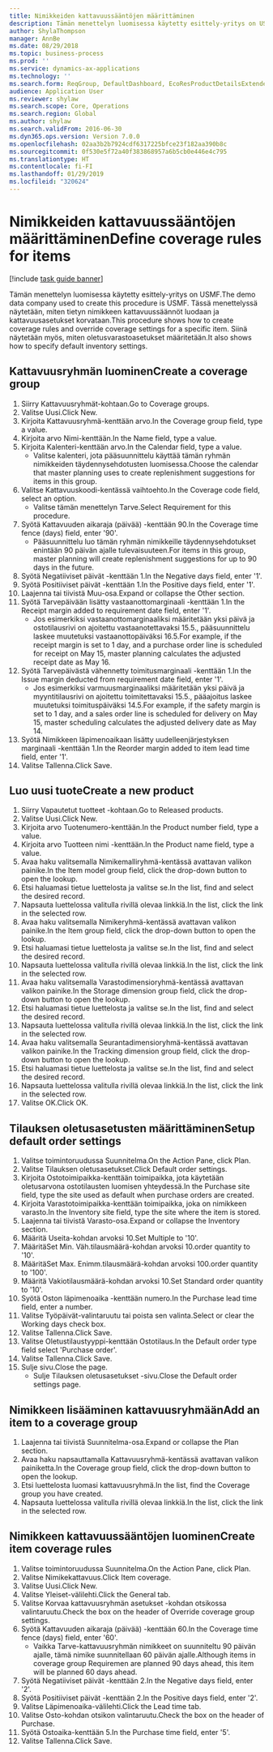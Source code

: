 ```yaml
---
title: Nimikkeiden kattavuussääntöjen määrittäminen
description: Tämän menettelyn luomisessa käytetty esittely-yritys on USMF.
author: ShylaThompson
manager: AnnBe
ms.date: 08/29/2018
ms.topic: business-process
ms.prod: ''
ms.service: dynamics-ax-applications
ms.technology: ''
ms.search.form: ReqGroup, DefaultDashboard, EcoResProductDetailsExtended, EcoResProductCreate, InventItemOrderSetup, ReqItemTable
audience: Application User
ms.reviewer: shylaw
ms.search.scope: Core, Operations
ms.search.region: Global
ms.author: shylaw
ms.search.validFrom: 2016-06-30
ms.dyn365.ops.version: Version 7.0.0
ms.openlocfilehash: 02aa3b2b7924cdf6317225bfce23f182aa390b8c
ms.sourcegitcommit: 0f530e5f72a40f383868957a6b5cb0e446e4c795
ms.translationtype: HT
ms.contentlocale: fi-FI
ms.lasthandoff: 01/29/2019
ms.locfileid: "320624"
---
```

# <a name="define-coverage-rules-for-items"></a><span data-ttu-id="886eb-103">Nimikkeiden kattavuussääntöjen määrittäminen</span><span class="sxs-lookup"><span data-stu-id="886eb-103">Define coverage rules for items</span></span>

[!include [task guide banner](../../includes/task-guide-banner.md)]

<span data-ttu-id="886eb-104">Tämän menettelyn luomisessa käytetty esittely-yritys on USMF.</span><span class="sxs-lookup"><span data-stu-id="886eb-104">The demo data company used to create this procedure is USMF.</span></span> <span data-ttu-id="886eb-105">Tässä menettelyssä näytetään, miten tietyn nimikkeen kattavuussäännöt luodaan ja kattavuusasetukset korvataan.</span><span class="sxs-lookup"><span data-stu-id="886eb-105">This procedure shows how to create coverage rules and override coverage settings for a specific item.</span></span> <span data-ttu-id="886eb-106">Siinä näytetään myös, miten oletusvarastoasetukset määritetään.</span><span class="sxs-lookup"><span data-stu-id="886eb-106">It also shows how to specify default inventory settings.</span></span>


## <a name="create-a-coverage-group"></a><span data-ttu-id="886eb-107">Kattavuusryhmän luominen</span><span class="sxs-lookup"><span data-stu-id="886eb-107">Create a coverage group</span></span>
1. <span data-ttu-id="886eb-108">Siirry Kattavuusryhmät-kohtaan.</span><span class="sxs-lookup"><span data-stu-id="886eb-108">Go to Coverage groups.</span></span>
2. <span data-ttu-id="886eb-109">Valitse Uusi.</span><span class="sxs-lookup"><span data-stu-id="886eb-109">Click New.</span></span>
3. <span data-ttu-id="886eb-110">Kirjoita Kattavuusryhmä-kenttään arvo.</span><span class="sxs-lookup"><span data-stu-id="886eb-110">In the Coverage group field, type a value.</span></span>
4. <span data-ttu-id="886eb-111">Kirjoita arvo Nimi-kenttään.</span><span class="sxs-lookup"><span data-stu-id="886eb-111">In the Name field, type a value.</span></span>
5. <span data-ttu-id="886eb-112">Kirjoita Kalenteri-kenttään arvo.</span><span class="sxs-lookup"><span data-stu-id="886eb-112">In the Calendar field, type a value.</span></span>
    * <span data-ttu-id="886eb-113">Valitse kalenteri, jota pääsuunnittelu käyttää tämän ryhmän nimikkeiden täydennysehdotusten luomisessa.</span><span class="sxs-lookup"><span data-stu-id="886eb-113">Choose the calendar that master planning uses to create replenishment suggestions for items in this group.</span></span>  
6. <span data-ttu-id="886eb-114">Valitse Kattavuuskoodi-kentässä vaihtoehto.</span><span class="sxs-lookup"><span data-stu-id="886eb-114">In the Coverage code field, select an option.</span></span>
    * <span data-ttu-id="886eb-115">Valitse tämän menettelyn Tarve.</span><span class="sxs-lookup"><span data-stu-id="886eb-115">Select Requirement for this procedure.</span></span>  
7. <span data-ttu-id="886eb-116">Syötä Kattavuuden aikaraja (päivää) -kenttään 90.</span><span class="sxs-lookup"><span data-stu-id="886eb-116">In the Coverage time fence (days) field, enter '90'.</span></span>
    * <span data-ttu-id="886eb-117">Pääsuunnittelu luo tämän ryhmän nimikkeille täydennysehdotukset enintään 90 päivän ajalle tulevaisuuteen.</span><span class="sxs-lookup"><span data-stu-id="886eb-117">For items in this group, master planning will create replenishment suggestions for up to 90 days in the future.</span></span>  
8. <span data-ttu-id="886eb-118">Syötä Negatiiviset päivät -kenttään 1.</span><span class="sxs-lookup"><span data-stu-id="886eb-118">In the Negative days field, enter '1'.</span></span>
9. <span data-ttu-id="886eb-119">Syötä Positiiviset päivät -kenttään 1.</span><span class="sxs-lookup"><span data-stu-id="886eb-119">In the Positive days field, enter '1'.</span></span>
10. <span data-ttu-id="886eb-120">Laajenna tai tiivistä Muu-osa.</span><span class="sxs-lookup"><span data-stu-id="886eb-120">Expand or collapse the Other section.</span></span>
11. <span data-ttu-id="886eb-121">Syötä Tarvepäivään lisätty vastaanottomarginaali -kenttään 1.</span><span class="sxs-lookup"><span data-stu-id="886eb-121">In the Receipt margin added to requirement date field, enter '1'.</span></span>
    * <span data-ttu-id="886eb-122">Jos esimerkiksi vastaanottomarginaaliksi määritetään yksi päivä ja ostotilausrivi on ajoitettu vastaanotettavaksi 15.5., pääsuunnittelu laskee muutetuksi vastaanottopäiväksi 16.5.</span><span class="sxs-lookup"><span data-stu-id="886eb-122">For example, if the receipt margin is set to 1 day, and a purchase order line is scheduled for receipt on May 15, master planning calculates the adjusted receipt date as May 16.</span></span>  
12. <span data-ttu-id="886eb-123">Syötä Tarvepäivästä vähennetty toimitusmarginaali -kenttään 1.</span><span class="sxs-lookup"><span data-stu-id="886eb-123">In the Issue margin deducted from requirement date field, enter '1'.</span></span>
    * <span data-ttu-id="886eb-124">Jos esimerkiksi varmuusmarginaaliksi määritetään yksi päivä ja myyntitilausrivi on ajoitettu toimitettavaksi 15.5., pääajoitus laskee muutetuksi toimituspäiväksi 14.5.</span><span class="sxs-lookup"><span data-stu-id="886eb-124">For example, if the safety margin is set to 1 day, and a sales order line is scheduled for delivery on May 15, master scheduling calculates the adjusted delivery date as May 14.</span></span>  
13. <span data-ttu-id="886eb-125">Syötä Nimikkeen läpimenoaikaan lisätty uudelleenjärjestyksen marginaali -kenttään 1.</span><span class="sxs-lookup"><span data-stu-id="886eb-125">In the Reorder margin added to item lead time field, enter '1'.</span></span>
14. <span data-ttu-id="886eb-126">Valitse Tallenna.</span><span class="sxs-lookup"><span data-stu-id="886eb-126">Click Save.</span></span>

## <a name="create-a-new-product"></a><span data-ttu-id="886eb-127">Luo uusi tuote</span><span class="sxs-lookup"><span data-stu-id="886eb-127">Create a new product</span></span>
1. <span data-ttu-id="886eb-128">Siirry Vapautetut tuotteet -kohtaan.</span><span class="sxs-lookup"><span data-stu-id="886eb-128">Go to Released products.</span></span>
2. <span data-ttu-id="886eb-129">Valitse Uusi.</span><span class="sxs-lookup"><span data-stu-id="886eb-129">Click New.</span></span>
3. <span data-ttu-id="886eb-130">Kirjoita arvo Tuotenumero-kenttään.</span><span class="sxs-lookup"><span data-stu-id="886eb-130">In the Product number field, type a value.</span></span>
4. <span data-ttu-id="886eb-131">Kirjoita arvo Tuotteen nimi -kenttään.</span><span class="sxs-lookup"><span data-stu-id="886eb-131">In the Product name field, type a value.</span></span>
5. <span data-ttu-id="886eb-132">Avaa haku valitsemalla Nimikemalliryhmä-kentässä avattavan valikon painike.</span><span class="sxs-lookup"><span data-stu-id="886eb-132">In the Item model group field, click the drop-down button to open the lookup.</span></span>
6. <span data-ttu-id="886eb-133">Etsi haluamasi tietue luettelosta ja valitse se.</span><span class="sxs-lookup"><span data-stu-id="886eb-133">In the list, find and select the desired record.</span></span>
7. <span data-ttu-id="886eb-134">Napsauta luettelossa valitulla rivillä olevaa linkkiä.</span><span class="sxs-lookup"><span data-stu-id="886eb-134">In the list, click the link in the selected row.</span></span>
8. <span data-ttu-id="886eb-135">Avaa haku valitsemalla Nimikeryhmä-kentässä avattavan valikon painike.</span><span class="sxs-lookup"><span data-stu-id="886eb-135">In the Item group field, click the drop-down button to open the lookup.</span></span>
9. <span data-ttu-id="886eb-136">Etsi haluamasi tietue luettelosta ja valitse se.</span><span class="sxs-lookup"><span data-stu-id="886eb-136">In the list, find and select the desired record.</span></span>
10. <span data-ttu-id="886eb-137">Napsauta luettelossa valitulla rivillä olevaa linkkiä.</span><span class="sxs-lookup"><span data-stu-id="886eb-137">In the list, click the link in the selected row.</span></span>
11. <span data-ttu-id="886eb-138">Avaa haku valitsemalla Varastodimensioryhmä-kentässä avattavan valikon painike.</span><span class="sxs-lookup"><span data-stu-id="886eb-138">In the Storage dimension group field, click the drop-down button to open the lookup.</span></span>
12. <span data-ttu-id="886eb-139">Etsi haluamasi tietue luettelosta ja valitse se.</span><span class="sxs-lookup"><span data-stu-id="886eb-139">In the list, find and select the desired record.</span></span>
13. <span data-ttu-id="886eb-140">Napsauta luettelossa valitulla rivillä olevaa linkkiä.</span><span class="sxs-lookup"><span data-stu-id="886eb-140">In the list, click the link in the selected row.</span></span>
14. <span data-ttu-id="886eb-141">Avaa haku valitsemalla Seurantadimensioryhmä-kentässä avattavan valikon painike.</span><span class="sxs-lookup"><span data-stu-id="886eb-141">In the Tracking dimension group field, click the drop-down button to open the lookup.</span></span>
15. <span data-ttu-id="886eb-142">Etsi haluamasi tietue luettelosta ja valitse se.</span><span class="sxs-lookup"><span data-stu-id="886eb-142">In the list, find and select the desired record.</span></span>
16. <span data-ttu-id="886eb-143">Napsauta luettelossa valitulla rivillä olevaa linkkiä.</span><span class="sxs-lookup"><span data-stu-id="886eb-143">In the list, click the link in the selected row.</span></span>
17. <span data-ttu-id="886eb-144">Valitse OK.</span><span class="sxs-lookup"><span data-stu-id="886eb-144">Click OK.</span></span>

## <a name="setup-default-order-settings"></a><span data-ttu-id="886eb-145">Tilauksen oletusasetusten määrittäminen</span><span class="sxs-lookup"><span data-stu-id="886eb-145">Setup default order settings</span></span>
1. <span data-ttu-id="886eb-146">Valitse toimintoruudussa Suunnitelma.</span><span class="sxs-lookup"><span data-stu-id="886eb-146">On the Action Pane, click Plan.</span></span>
2. <span data-ttu-id="886eb-147">Valitse Tilauksen oletusasetukset.</span><span class="sxs-lookup"><span data-stu-id="886eb-147">Click Default order settings.</span></span>
3. <span data-ttu-id="886eb-148">Kirjoita Ostotoimipaikka-kenttään toimipaikka, jota käytetään oletusarvona ostotilausten luomisen yhteydessä.</span><span class="sxs-lookup"><span data-stu-id="886eb-148">In the Purchase site field, type the site used as default when purchase orders are created.</span></span>
4. <span data-ttu-id="886eb-149">Kirjoita Varastotoimipaikka-kenttään toimipaikka, joka on nimikkeen varasto.</span><span class="sxs-lookup"><span data-stu-id="886eb-149">In the Inventory site field, type the site where the item is stored.</span></span>
5. <span data-ttu-id="886eb-150">Laajenna tai tiivistä Varasto-osa.</span><span class="sxs-lookup"><span data-stu-id="886eb-150">Expand or collapse the Inventory section.</span></span>
6. <span data-ttu-id="886eb-151">Määritä Useita-kohdan arvoksi 10.</span><span class="sxs-lookup"><span data-stu-id="886eb-151">Set Multiple to '10'.</span></span>
7. <span data-ttu-id="886eb-152">Määritä</span><span class="sxs-lookup"><span data-stu-id="886eb-152">Set Min.</span></span> <span data-ttu-id="886eb-153">Väh.tilausmäärä-kohdan arvoksi 10.</span><span class="sxs-lookup"><span data-stu-id="886eb-153">order quantity to '10'.</span></span>
8. <span data-ttu-id="886eb-154">Määritä</span><span class="sxs-lookup"><span data-stu-id="886eb-154">Set Max.</span></span> <span data-ttu-id="886eb-155">Enimm.tilausmäärä-kohdan arvoksi 100.</span><span class="sxs-lookup"><span data-stu-id="886eb-155">order quantity to '100'.</span></span>
9. <span data-ttu-id="886eb-156">Määritä Vakiotilausmäärä-kohdan arvoksi 10.</span><span class="sxs-lookup"><span data-stu-id="886eb-156">Set Standard order quantity to '10'.</span></span>
10. <span data-ttu-id="886eb-157">Syötä Oston läpimenoaika -kenttään numero.</span><span class="sxs-lookup"><span data-stu-id="886eb-157">In the Purchase lead time field, enter a number.</span></span>
11. <span data-ttu-id="886eb-158">Valitse Työpäivät-valintaruutu tai poista sen valinta.</span><span class="sxs-lookup"><span data-stu-id="886eb-158">Select or clear the Working days check box.</span></span>
12. <span data-ttu-id="886eb-159">Valitse Tallenna.</span><span class="sxs-lookup"><span data-stu-id="886eb-159">Click Save.</span></span>
13. <span data-ttu-id="886eb-160">Valitse Oletustilaustyyppi-kenttään Ostotilaus.</span><span class="sxs-lookup"><span data-stu-id="886eb-160">In the Default order type field select 'Purchase order'.</span></span>
14. <span data-ttu-id="886eb-161">Valitse Tallenna.</span><span class="sxs-lookup"><span data-stu-id="886eb-161">Click Save.</span></span>
15. <span data-ttu-id="886eb-162">Sulje sivu.</span><span class="sxs-lookup"><span data-stu-id="886eb-162">Close the page.</span></span>
    * <span data-ttu-id="886eb-163">Sulje Tilauksen oletusasetukset -sivu.</span><span class="sxs-lookup"><span data-stu-id="886eb-163">Close the Default order settings page.</span></span>  

## <a name="add-an-item-to-a-coverage-group"></a><span data-ttu-id="886eb-164">Nimikkeen lisääminen kattavuusryhmään</span><span class="sxs-lookup"><span data-stu-id="886eb-164">Add an item to a coverage group</span></span>
1. <span data-ttu-id="886eb-165">Laajenna tai tiivistä Suunnitelma-osa.</span><span class="sxs-lookup"><span data-stu-id="886eb-165">Expand or collapse the Plan section.</span></span>
2. <span data-ttu-id="886eb-166">Avaa haku napsauttamalla Kattavuusryhmä-kentässä avattavan valikon painiketta.</span><span class="sxs-lookup"><span data-stu-id="886eb-166">In the Coverage group field, click the drop-down button to open the lookup.</span></span>
3. <span data-ttu-id="886eb-167">Etsi luettelosta luomasi kattavuusryhmä.</span><span class="sxs-lookup"><span data-stu-id="886eb-167">In the list, find the Coverage group you have created.</span></span>
4. <span data-ttu-id="886eb-168">Napsauta luettelossa valitulla rivillä olevaa linkkiä.</span><span class="sxs-lookup"><span data-stu-id="886eb-168">In the list, click the link in the selected row.</span></span>

## <a name="create-item-coverage-rules"></a><span data-ttu-id="886eb-169">Nimikkeen kattavuussääntöjen luominen</span><span class="sxs-lookup"><span data-stu-id="886eb-169">Create item coverage rules</span></span>
1. <span data-ttu-id="886eb-170">Valitse toimintoruudussa Suunnitelma.</span><span class="sxs-lookup"><span data-stu-id="886eb-170">On the Action Pane, click Plan.</span></span>
2. <span data-ttu-id="886eb-171">Valitse Nimikekattavuus.</span><span class="sxs-lookup"><span data-stu-id="886eb-171">Click Item coverage.</span></span>
3. <span data-ttu-id="886eb-172">Valitse Uusi.</span><span class="sxs-lookup"><span data-stu-id="886eb-172">Click New.</span></span>
4. <span data-ttu-id="886eb-173">Valitse Yleiset-välilehti.</span><span class="sxs-lookup"><span data-stu-id="886eb-173">Click the General tab.</span></span>
5. <span data-ttu-id="886eb-174">Valitse Korvaa kattavuusryhmän asetukset -kohdan otsikossa valintaruutu.</span><span class="sxs-lookup"><span data-stu-id="886eb-174">Check the box on the header of Override coverage group settings.</span></span>
6. <span data-ttu-id="886eb-175">Syötä Kattavuuden aikaraja (päivää) -kenttään 60.</span><span class="sxs-lookup"><span data-stu-id="886eb-175">In the Coverage time fence (days) field, enter '60'.</span></span>
    * <span data-ttu-id="886eb-176">Vaikka Tarve-kattavuusryhmän nimikkeet on suunniteltu 90 päivän ajalle, tämä nimike suunnitellaan 60 päivän ajalle.</span><span class="sxs-lookup"><span data-stu-id="886eb-176">Although items in coverage group Requiremen are planned 90 days ahead, this item will be planned 60 days ahead.</span></span>  
7. <span data-ttu-id="886eb-177">Syötä Negatiiviset päivät -kenttään 2.</span><span class="sxs-lookup"><span data-stu-id="886eb-177">In the Negative days field, enter '2'.</span></span>
8. <span data-ttu-id="886eb-178">Syötä Positiiviset päivät -kenttään 2.</span><span class="sxs-lookup"><span data-stu-id="886eb-178">In the Positive days field, enter '2'.</span></span>
9. <span data-ttu-id="886eb-179">Valitse Läpimenoaika-välilehti.</span><span class="sxs-lookup"><span data-stu-id="886eb-179">Click the Lead time tab.</span></span>
10. <span data-ttu-id="886eb-180">Valitse Osto-kohdan otsikon valintaruutu.</span><span class="sxs-lookup"><span data-stu-id="886eb-180">Check the box on the header of Purchase.</span></span>
11. <span data-ttu-id="886eb-181">Syötä Ostoaika-kenttään 5.</span><span class="sxs-lookup"><span data-stu-id="886eb-181">In the Purchase time field, enter '5'.</span></span>
12. <span data-ttu-id="886eb-182">Valitse Tallenna.</span><span class="sxs-lookup"><span data-stu-id="886eb-182">Click Save.</span></span>


